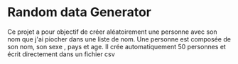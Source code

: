 # Random data Generator

Ce projet a pour objectif de créer aléatoirement une personne avec son nom que j'ai piocher dans une liste de nom.
Une personne est composée de son nom, son sexe , pays et age.
Il crée automatiquement 50 personnes et écrit directement dans un fichier csv

